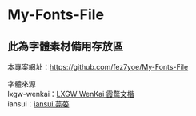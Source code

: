 # My-Fonts-File
## 此為字體素材備用存放區
本專案網址：https://github.com/fez7yoe/My-Fonts-File

字體來源<br>
lxgw-wenkai：[LXGW WenKai 霞鹜文楷](https://github.com/lxgw/LxgwWenKai)<br>
iansui：[iansui 芫荽](https://github.com/ButTaiwan/iansui)
